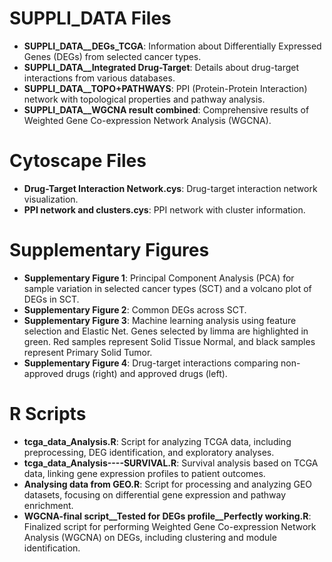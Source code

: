 # SUPPLI_DATA Files

- **SUPPLI_DATA__DEGs_TCGA**: Information about Differentially Expressed Genes (DEGs) from selected cancer types.
- **SUPPLI_DATA__Integrated Drug-Target**: Details about drug-target interactions from various databases.
- **SUPPLI_DATA__TOPO+PATHWAYS**: PPI (Protein-Protein Interaction) network with topological properties and pathway analysis.
- **SUPPLI_DATA__WGCNA result combined**: Comprehensive results of Weighted Gene Co-expression Network Analysis (WGCNA).

# Cytoscape Files

- **Drug-Target Interaction Network.cys**: Drug-target interaction network visualization.
- **PPI network and clusters.cys**: PPI network with cluster information.

# Supplementary Figures

- **Supplementary Figure 1**: Principal Component Analysis (PCA) for sample variation in selected cancer types (SCT) and a volcano plot of DEGs in SCT.
- **Supplementary Figure 2**: Common DEGs across SCT.
- **Supplementary Figure 3**: Machine learning analysis using feature selection and Elastic Net. Genes selected by limma are highlighted in green. Red samples represent Solid Tissue Normal, and black samples represent Primary Solid Tumor.
- **Supplementary Figure 4**: Drug-target interactions comparing non-approved drugs (right) and approved drugs (left).

# R Scripts

- **tcga_data_Analysis.R**: Script for analyzing TCGA data, including preprocessing, DEG identification, and exploratory analyses.
- **tcga_data_Analysis----SURVIVAL.R**: Survival analysis based on TCGA data, linking gene expression profiles to patient outcomes.
- **Analysing data from GEO.R**: Script for processing and analyzing GEO datasets, focusing on differential gene expression and pathway enrichment.
- **WGCNA-final script__Tested for DEGs profile__Perfectly working.R**: Finalized script for performing Weighted Gene Co-expression Network Analysis (WGCNA) on DEGs, including clustering and module identification.
